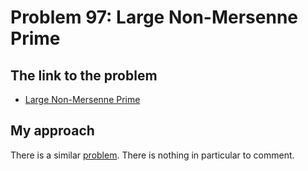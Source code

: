 # Problem 97: Large Non-Mersenne Prime

## The link to the problem

- [Large Non-Mersenne Prime](https://projecteuler.net/problem=97)

## My approach

There is a similar [problem](./p0048.md).
There is nothing in particular to comment.

